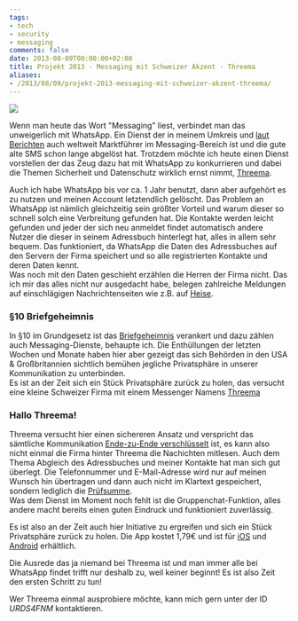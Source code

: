 ```yaml
---
tags:
- tech
- security
- messaging
comments: false
date: 2013-08-09T00:00:00+02:00
title: Projekt 2013 - Messaging mit Schweizer Akzent - Threema
aliases:
- /2013/08/09/projekt-2013-messaging-mit-schweizer-akzent-threema/
---
```


![](https://files.app.net/7nddef13.png)

Wenn man heute das Wort "Messaging" liest, verbindet man das unweigerlich mit WhatsApp. Ein Dienst der in meinem Umkreis und [laut Berichten](http://www.golem.de/news/instant-messaging-whatsapp-uebertrifft-die-sms-1304-99008.html) auch weltweit Marktführer im Messaging-Bereich ist und die gute alte SMS schon lange abgelöst hat. Trotzdem möchte ich heute einen Dienst vorstellen der das Zeug dazu hat mit WhatsApp zu konkurrieren und dabei die Themen Sicherheit und Datenschutz wirklich ernst nimmt, [Threema](http://threema.ch).

Auch ich habe WhatsApp bis vor ca. 1 Jahr benutzt, dann aber aufgehört es zu nutzen und meinen Account letztendlich gelöscht. Das Problem an WhatsApp ist nämlich gleichzeitig sein größter Vorteil und warum dieser so schnell solch eine Verbreitung gefunden hat. Die Kontakte werden leicht gefunden und jeder der sich neu anmeldet findet automatisch andere Nutzer die dieser in seinem Adressbuch hinterlegt hat, alles in allem sehr bequem. Das funktioniert, da WhatsApp die Daten des Adressbuches auf den Servern der Firma speichert und so alle registrierten Kontakte und deren Daten kennt.  
Was noch mit den Daten geschieht erzählen die Herren der Firma nicht. Das ich mir das alles nicht nur ausgedacht habe, belegen zahlreiche Meldungen auf einschlägigen Nachrichtenseiten wie z.B. auf [Heise](http://www.heise.de/security/meldung/Erneut-Account-Klau-bei-WhatsApp-moeglich-1756224.html). 

### §10 Briefgeheimnis

In §10 im Grundgesetz ist das [Briefgeheimnis](http://dejure.org/gesetze/GG/10.html) verankert und dazu zählen auch Messaging-Dienste, behaupte ich. Die Enthüllungen der letzten Wochen und Monate haben hier aber gezeigt das sich Behörden in den USA & Großbritannien sichtlich bemühen jegliche Privatsphäre in unserer Kommunikation zu unterbinden.  
Es ist an der Zeit sich ein Stück Privatsphäre zurück zu holen, das versucht eine kleine Schweizer Firma mit einem Messenger Namens [Threema](http://threema.ch)

### Hallo Threema!

Threema versucht hier einen sichereren Ansatz und verspricht das sämtliche Kommunikation [Ende-zu-Ende verschlüsselt](https://de.wikipedia.org/wiki/Ende-zu-Ende-Verschl%C3%BCsselung) ist, es kann also nicht einmal die Firma hinter Threema die Nachichten mitlesen. Auch dem Thema Abgleich des Adressbuches und meiner Kontakte hat man sich gut überlegt. Die Telefonnummer und E-Mail-Adresse wird nur auf meinen Wunsch hin übertragen und dann auch nicht im Klartext gespeichert, sondern lediglich die [Prüfsumme](https://de.wikipedia.org/wiki/Pr%C3%BCfsumme).  
Was dem Dienst im Moment noch fehlt ist die Gruppenchat-Funktion, alles andere macht bereits einen guten Eindruck und funktioniert zuverlässig.

Es ist also an der Zeit auch hier Initiative zu ergreifen und sich ein Stück Privatsphäre zurück zu holen. Die App kostet 1,79€ und ist für [iOS](http://clkde.Tradedoubler.com/click?p=23761&amp;a=2217627&amp;url=https://itunes.apple.com/de/app/threema/id578665578?partnerId=2003) und [Android](https://play.google.com/store/apps/details?id=ch.threema.app) erhältlich.

Die Ausrede das ja niemand bei Threema ist und man immer alle bei WhatsApp findet trifft nur deshalb zu, weil keiner beginnt! Es ist also Zeit den ersten Schritt zu tun!

Wer Threema einmal ausprobiere möchte, kann mich gern unter der ID _URDS4FNM_  kontaktieren.
